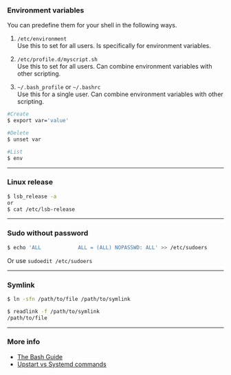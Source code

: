 
### Environment variables
You can predefine them for your shell in the following ways.
1. `/etc/environment`<br/>
Use this to set for all users. Is specifically for environment variables.

2. `/etc/profile.d/myscript.sh`<br/>
Use this to set for all users. Can combine environment variables with other scripting.

3. `~/.bash_profile` or `~/.bashrc`<br/>
Use this for a single user. Can combine environment variables with other scripting.

```bash
#Create
$ export var='value'

#Delete
$ unset var

#List
$ env
```
---
### Linux release
```bash
$ lsb_release -a
or
$ cat /etc/lsb-release
```

---

### Sudo without password
```bash
$ echo 'ALL            ALL = (ALL) NOPASSWD: ALL' >> /etc/sudoers
```
Or use `sudoedit /etc/sudoers`

---

### Symlink 
```bash
$ ln -sfn /path/to/file /path/to/symlink

$ readlink -f /path/to/symlink
/path/to/file
```

---

### More info
- [The Bash Guide](http://guide.bash.academy)
- [Upstart vs Systemd commands](https://unix.stackexchange.com/questions/5877/what-are-the-pros-cons-of-upstart-and-systemd)
